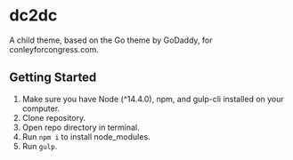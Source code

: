 # dc2dc
A child theme, based on the Go theme by GoDaddy, for conleyforcongress.com.

## Getting Started
1. Make sure you have Node (^14.4.0), npm, and gulp-cli installed on your computer.
2. Clone repository.
3. Open repo directory in terminal.
4. Run `npm i` to install node_modules.
5. Run `gulp`.
